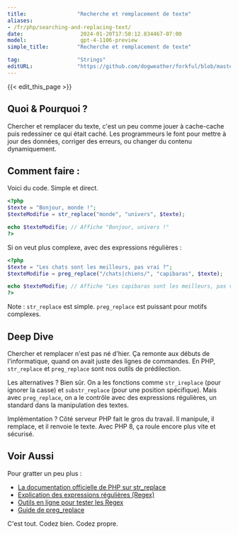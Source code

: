 ```yaml
---
title:                "Recherche et remplacement de texte"
aliases:
- /fr/php/searching-and-replacing-text/
date:                  2024-01-20T17:58:12.834467-07:00
model:                 gpt-4-1106-preview
simple_title:         "Recherche et remplacement de texte"

tag:                  "Strings"
editURL:              "https://github.com/dogweather/forkful/blob/master/content/fr/php/searching-and-replacing-text.md"
---
```


{{< edit_this_page >}}

## Quoi & Pourquoi ?

Chercher et remplacer du texte, c'est un peu comme jouer à cache-cache puis redessiner ce qui était caché. Les programmeurs le font pour mettre à jour des données, corriger des erreurs, ou changer du contenu dynamiquement.

## Comment faire :

Voici du code. Simple et direct.

```php
<?php
$texte = "Bonjour, monde !";
$texteModifie = str_replace("monde", "univers", $texte);

echo $texteModifie; // Affiche "Bonjour, univers !"
?>
```

Si on veut plus complexe, avec des expressions régulières :

```php
<?php
$texte = "Les chats sont les meilleurs, pas vrai ?";
$texteModifie = preg_replace("/chats|chiens/", "capibaras", $texte);

echo $texteModifie; // Affiche "Les capibaras sont les meilleurs, pas vrai ?"
?>
```

Note : `str_replace` est simple. `preg_replace` est puissant pour motifs complexes.

## Deep Dive

Chercher et remplacer n'est pas né d'hier. Ça remonte aux débuts de l'informatique, quand on avait juste des lignes de commandes. En PHP, `str_replace` et `preg_replace` sont nos outils de prédilection.

Les alternatives ? Bien sûr. On a les fonctions comme `str_ireplace` (pour ignorer la casse) et `substr_replace` (pour une position spécifique). Mais avec `preg_replace`, on a le contrôle avec des expressions régulières, un standard dans la manipulation des textes.

Implémentation ? Côté serveur PHP fait le gros du travail. Il manipule, il remplace, et il renvoie le texte. Avec PHP 8, ça roule encore plus vite et sécurisé.

## Voir Aussi

Pour gratter un peu plus :

- [La documentation officielle de PHP sur str_replace](https://www.php.net/manual/fr/function.str-replace.php)
- [Explication des expressions régulières (Regex)](https://www.php.net/manual/fr/reference.pcre.pattern.syntax.php)
- [Outils en ligne pour tester les Regex](https://regexr.com/)
- [Guide de preg_replace](https://www.php.net/manual/fr/function.preg-replace.php)

C'est tout. Codez bien. Codez propre.
